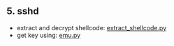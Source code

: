 ## 5. sshd

- extract and decrypt shellcode: [extract_shellcode.py](extract_shellcode.py)
- get key using: [emu.py](emu.py)
